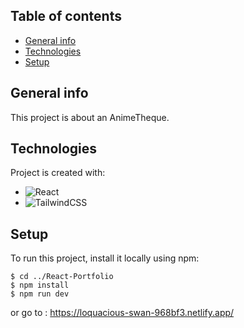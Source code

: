 ## Table of contents
* [General info](#general-info)
* [Technologies](#technologies)
* [Setup](#setup)

## General info
This project is about an AnimeTheque.
	
## Technologies
Project is created with:
* ![React](https://img.shields.io/badge/react-%2320232a.svg?style=for-the-badge&logo=react&logoColor=%2361DAFB)
* ![TailwindCSS](https://img.shields.io/badge/tailwindcss-%2338B2AC.svg?style=for-the-badge&logo=tailwind-css&logoColor=white)
	
## Setup
To run this project, install it locally using npm:

```
$ cd ../React-Portfolio
$ npm install
$ npm run dev
```
or go to :
https://loquacious-swan-968bf3.netlify.app/

